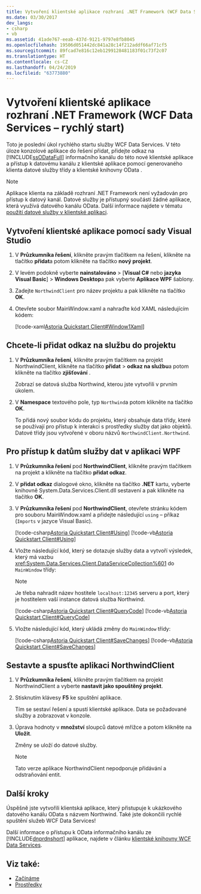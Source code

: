 ```yaml
---
title: Vytvoření klientské aplikace rozhraní .NET Framework (WCF Data Services – rychlý start)
ms.date: 03/30/2017
dev_langs:
- csharp
- vb
ms.assetid: 41ade767-eeab-437d-9121-9797e8fb8045
ms.openlocfilehash: 19506d051442dc841a28c14f212addf66af71cf5
ms.sourcegitcommit: 89fcad7e816c12eb1299128481183f01c73f2c07
ms.translationtype: HT
ms.contentlocale: cs-CZ
ms.lasthandoff: 04/24/2019
ms.locfileid: "63773880"
---
```

# <a name="creating-the-net-framework-client-application-wcf-data-services-quickstart"></a>Vytvoření klientské aplikace rozhraní .NET Framework (WCF Data Services – rychlý start)

Toto je poslední úkol rychlého startu služby WCF Data Services. V této úloze konzolové aplikace do řešení přidat, přidejte odkaz na [!INCLUDE[ssODataFull](../../../../includes/ssodatafull-md.md)] informačního kanálu do této nové klientské aplikace a přístup k datovému kanálu z klientské aplikace pomocí generovaného klienta datové služby třídy a klientské knihovny OData .

> [!NOTE]
> Aplikace klienta na základě rozhraní .NET Framework není vyžadován pro přístup k datový kanál. Datové služby je přístupný součásti žádné aplikace, která využívá datového kanálu OData. Další informace najdete v tématu [použití datové služby v klientské aplikaci](../../../../docs/framework/data/wcf/using-a-data-service-in-a-client-application-wcf-data-services.md).

## <a name="to-create-the-client-application-by-using-visual-studio"></a>Vytvoření klientské aplikace pomocí sady Visual Studio

1. V **Průzkumníka řešení**, klikněte pravým tlačítkem na řešení, klikněte na tlačítko **přidat**a potom klikněte na tlačítko **nový projekt**.

2. V levém podokně vyberte **nainstalováno** > [**Visual C#**  nebo **jazyka Visual Basic**] > **Windows Desktop**a pak vyberte  **Aplikace WPF** šablony.

3. Zadejte `NorthwindClient` pro název projektu a pak klikněte na tlačítko **OK**.

4. Otevřete soubor MainWindow.xaml a nahraďte kód XAML následujícím kódem:

     [!code-xaml[Astoria Quickstart Client#Window1Xaml](../../../../samples/snippets/visualbasic/VS_Snippets_Misc/astoria_quickstart_client/vb/window1.xaml#window1xaml)]

## <a name="to-add-a-data-service-reference-to-the-project"></a>Chcete-li přidat odkaz na službu do projektu

1. V **Průzkumníka řešení**, klikněte pravým tlačítkem na projekt NorthwindClient, klikněte na tlačítko **přidat** > **odkaz na službu**a potom klikněte na tlačítko **zjišťování** .

     Zobrazí se datová služba Northwind, kterou jste vytvořili v prvním úkolem.

2. V **Namespace** textového pole, typ `Northwind`a potom klikněte na tlačítko **OK**.

     To přidá nový soubor kódu do projektu, který obsahuje data třídy, které se používají pro přístup k interakci s prostředky služby dat jako objektů. Datové třídy jsou vytvořené v oboru názvů `NorthwindClient.Northwind`.

## <a name="to-access-data-service-data-in-the-wpf-application"></a>Pro přístup k datům služby dat v aplikaci WPF

1. V **Průzkumníka řešení** pod **NorthwindClient**, klikněte pravým tlačítkem na projekt a klikněte na tlačítko **přidat odkaz**.

2. V **přidat odkaz** dialogové okno, klikněte na tlačítko **.NET** kartu, vyberte knihovně System.Data.Services.Client.dll sestavení a pak klikněte na tlačítko **OK**.

3. V **Průzkumníka řešení** pod **NorthwindClient**, otevřete stránku kódem pro souboru MainWindow.xaml a přidejte následující `using` – příkaz (`Imports` v jazyce Visual Basic).

    [!code-csharp[Astoria Quickstart Client#Using](../../../../samples/snippets/csharp/VS_Snippets_Misc/astoria_quickstart_client/cs/window1.xaml.cs#using)]
    [!code-vb[Astoria Quickstart Client#Using](../../../../samples/snippets/visualbasic/VS_Snippets_Misc/astoria_quickstart_client/vb/window1.xaml.vb#using)]

4. Vložte následující kód, který se dotazuje služby data a vytvoří výsledek, který má vazbu <xref:System.Data.Services.Client.DataServiceCollection%601> do `MainWindow` třídy:

    > [!NOTE]
    > Je třeba nahradit název hostitele `localhost:12345` serveru a port, který je hostitelem vaší instance datová služba Northwind.

     [!code-csharp[Astoria Quickstart Client#QueryCode](../../../../samples/snippets/csharp/VS_Snippets_Misc/astoria_quickstart_client/cs/window1.xaml.cs#querycode)]
     [!code-vb[Astoria Quickstart Client#QueryCode](../../../../samples/snippets/visualbasic/VS_Snippets_Misc/astoria_quickstart_client/vb/window1.xaml.vb#querycode)]

5. Vložte následující kód, který ukládá změny do `MainWindow` třídy:

     [!code-csharp[Astoria Quickstart Client#SaveChanges](../../../../samples/snippets/csharp/VS_Snippets_Misc/astoria_quickstart_client/cs/window1.xaml.cs#savechanges)]
     [!code-vb[Astoria Quickstart Client#SaveChanges](../../../../samples/snippets/visualbasic/VS_Snippets_Misc/astoria_quickstart_client/vb/window1.xaml.vb#savechanges)]

## <a name="to-build-and-run-the-northwindclient-application"></a>Sestavte a spusťte aplikaci NorthwindClient

1. V **Průzkumníka řešení**, klikněte pravým tlačítkem na projekt NorthwindClient a vyberte **nastavit jako spouštěný projekt**.

2. Stisknutím klávesy **F5** ke spuštění aplikace.

     Tím se sestaví řešení a spustí klientské aplikace. Data se požadované služby a zobrazovat v konzole.

3. Úprava hodnoty v **množství** sloupců datové mřížce a potom klikněte na **Uložit**.

     Změny se uloží do datové služby.

    > [!NOTE]
    > Tato verze aplikace NorthwindClient nepodporuje přidávání a odstraňování entit.

## <a name="next-steps"></a>Další kroky

Úspěšně jste vytvořili klientská aplikace, který přistupuje k ukázkového datového kanálu OData s názvem Northwind. Také jste dokončili rychlé spuštění služeb WCF Data Services!

Další informace o přístupu k OData informačního kanálu ze [!INCLUDE[dnprdnshort](../../../../includes/dnprdnshort-md.md)] aplikace, najdete v článku [klientské knihovny WCF Data Services](../../../../docs/framework/data/wcf/wcf-data-services-client-library.md).

## <a name="see-also"></a>Viz také:

- [Začínáme](../../../../docs/framework/data/wcf/getting-started-with-wcf-data-services.md)
- [Prostředky](../../../../docs/framework/data/wcf/wcf-data-services-resources.md)
